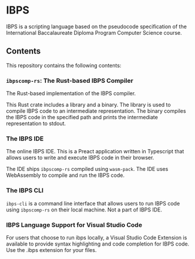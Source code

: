 # IBPS

IBPS is a scripting language based on the pseudocode specification of the International Baccalaureate Diploma Program Computer Science course.

## Contents

This repository contains the following contents:

### `ibpscomp-rs`: The Rust-based IBPS Compiler

The Rust-based implementation of the IBPS compiler.

This Rust crate includes a library and a binary. The library is used to compile IBPS code to an intermediate representation. The binary compiles the IBPS code in the specified path and prints the intermediate representation to stdout.

### The IBPS IDE

The online IBPS IDE. This is a Preact application written in Typescript that allows users to write and execute IBPS code in their browser.

The IDE ships `ibpscomp-rs` compiled using `wasm-pack`. The IDE uses WebAssembly to compile and run the IBPS code.

### The IBPS CLI

`ibps-cli` is a command line interface that allows users to run IBPS code using `ibpscomp-rs` on their local machine. Not a part of IBPS IDE.

### IBPS Language Support for Visual Studio Code

For users that choose to run ibps locally, a Visual Studio Code Extension is available to provide syntax highlighting and code completion for IBPS code. Use the .ibps extension for your files.
